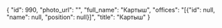 {
    "id": 990,
    "photo_url": "",
    "full_name": "Картыш",
    "offices": "[{\"id\": null, \"name\": null, \"position\": null}]",
    "title": "Картыш"
}
